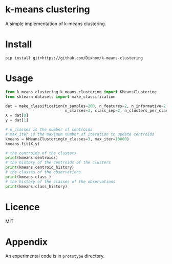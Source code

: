 # k-means clustering
A simple implementation of k-means clustering.

# Install
`pip install git+https://github.com/Dixhom/k-means-clustering`

# Usage
```python
from k_means_clustering.k_means_clustering import KMeansClustering
from sklearn.datasets import make_classification

dat = make_classification(n_samples=200, n_features=2, n_informative=2, n_redundant=0, n_repeated=0, 
                          n_classes=3, class_sep=2, n_clusters_per_class=1, random_state=0)
X = dat[0]
y = dat[1]

# n_classes is the number of centroids
# max_iter is the maximum number of iteration to update centroids
kmeans = KMeansClustering(n_classes=3, max_iter=10000)
kmeans.fit(X,y)

# the centroids of the clusters
print(kmeans.centroids)
# the history of the centroids of the clusters
print(kmeans.centroid_history)
# the classes of the observations
print(kmeans.class_)
# the history of the classes of the observations
print(kmeans.class_history)
```

# Licence
MIT

# Appendix
An experimental code is in `prototype` directory.
